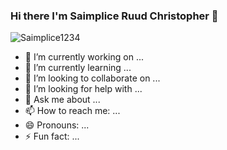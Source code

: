 ### Hi there I'm Saimplice Ruud Christopher 👋
<p><img src="https://komarev.com/ghpvc/?username=Saimplice1234&label=Profile%20views&color=0e75b6&style=flat" alt="Saimplice1234"/></p>

- 🔭 I’m currently working on ...
- 🌱 I’m currently learning ...
- 👯 I’m looking to collaborate on ...
- 🤔 I’m looking for help with ...
- 💬 Ask me about ...
- 📫 How to reach me: ...
- 😄 Pronouns: ...
- ⚡ Fun fact: ...


